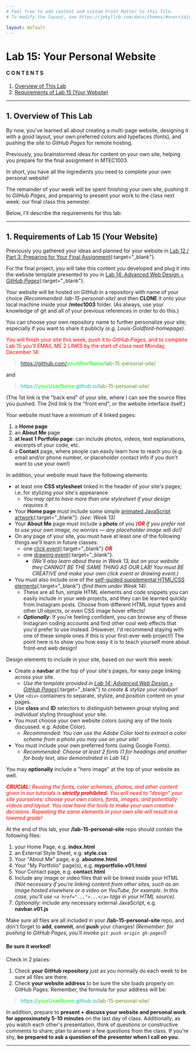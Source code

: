 ```yaml
---
# Feel free to add content and custom Front Matter to this file.
# To modify the layout, see https://jekyllrb.com/docs/themes/#overriding-theme-defaults

layout: default
---
```


# Lab 15: Your Personal Website  

#### C O N T E N T S  
1. <a href="#overview">Overview of This Lab</a>  
2. <a href="#reqs">Requirements of Lab 15 (Your Website)</a>  

* * *  

<a id="overview"></a>
## 1. Overview of This Lab  

By now, you've learned all about creating a multi-page website, designing it with a good layout, your own preferred colors and typefaces (fonts), and pushing the site to _GitHub Pages_ for remote hosting.  

Previously, you brainstormed ideas for content on your own site, helping you prepare for the final assignment in MTEC1003.  

In short, you have all the ingredients you need to complete your own personal website!  

The remainder of your week will be spent finishing your own site, pushing it to _GitHub Pages_, and preparing to present your work to the class next week: our final class this semester.  

Below, I'll describe the requirements for this lab:  

* * *  

<a id="reqs"></a>
## 1. Requirements of Lab 15 (Your Website)  

Previously you gathered your ideas and planned for your website in [Lab 12 / Part 3: Preparing for Your Final Assignment](/Goldford-MTEC1003/labs/12/lab-12a-part3-final-prep.html){:target="_blank"}.  

For the final project, you will take this content you developed and plug it into the website template presented to you in [Lab 14: Advanced Web Design + _GitHub Pages_](/Goldford-MTEC1003/labs/14/lab-14-web-design-github-pages.html){:target="_blank"}.  

Your website will be hosted on _GitHub_ in a repository with name of your choice _(Recommended: lab-15-personal-site)_ and then **CLONE** it onto your local machine inside your **/mtec1003** folder. (As always, use your knowledge of git and all of your previous references in order to do this.)   

You can choose your own repository name to further personalize your site; especially if you want to share it publicly _(e.g. Louis-Goldford-homepage)._  

<span style="color:red">You will finish your site this week, push it to _GitHub Pages_, and to complete Lab 15 you'll EMAIL ME 2 LINKS by the start of class next Monday, December 14:</span>  

> <span style="color:lightseagreen">https://github.com/</span><span style="color:lime">yourUserName</span><span style="color:lightseagreen">/</span><span style="color:OliveDrab">lab-15-personal-site/</span>

and  

> <span style="color:lightseagreen">https://</span><span style="color:lime">yourUserName</span><span style="color:lightseagreen">.github.io/</span><span style="color:OliveDrab">lab-15-personal-site/</span>  

(The 1st link is the "back end" of your site, where I can see the source files you pushed. The 2nd link is the "front end", or the website interface itself.)  

Your website must have a minimum of 4 linked pages:  

1. a **Home page**   
2. an **About Me** page    
3. **at least 1 Portfolio page**: can include photos, videos, text explanations, excerpts of your code, etc.  
4. a **Contact** page, where people can easily learn how to reach you (e.g. email and/or phone number, or placeholder contact info if you don't want to use your own!)  

In addition, your website must have the following elements:  

* at least one **CSS stylesheet** linked in the header of your site's pages; i.e. for stylizing your site's appearance  
  - _You may opt to have more than one stylesheet if your design requires it._  
* Your **Home page** must include some simple [animated JavaScript artwork](https://einbahnstrasse.github.io/Goldford-MTEC1003/labs/11/animation.v02.html){:target="_blank"}. _(see: Week 13)_  
* Your **About Me** page must include a **photo** of you _(<span style="color: red"><i><strong>OR</strong></i></span> if you prefer not to use your own image, no worries — any placeholder image will do!)_  
* On any page of your site, you must have at least one of the following things we'll learn in future classes:
  - one [click event](https://einbahnstrasse.github.io/Goldford-MTEC1003/labs/11/click.v02.html){:target="_blank"} <span style="color: red"><i><strong>OR</strong></i></span>    
  - one [drawing event](https://einbahnstrasse.github.io/Goldford-MTEC1003/labs/10/events.v02.html){:target="_blank"}.
    - _(We'll also learn about these in Week 13, but on your website they CANNOT BE THE SAME THING AS OUR LAB! You must BE CREATIVE and make your own click event or drawing event.)_  
* You must also include one of the [self-guided supplemental HTML/CSS elements](https://einbahnstrasse.github.io/Goldford-MTEC1003/schedule.html#final-code-snippets){:target="_blank"} _(find them under Week 14)_.
  - These are all fun, simple HTML elements and code snippets you can easily include in your web projects, and they can be learned quickly from Instagram posts. Choose from different HTML input types and other UI objects, or even CSS image hover effects!
  - **_Optionally_**: If you're feeling confident, you can browse any of these Instagram coding accounts and find other cool web effects that you'd prefer to use instead. (However, I'd recommend staying with one of these simple ones if this is your first-ever web project!) The point here is to show you how easy it is to teach yourself more about front-end web design!  

Design elements to include in your site, based on our work this week:  

* Create a **navbar** at the top of your site's pages, for easy page linking across your site.
  - _Use the template provided in_ [_Lab 14: Advanced Web Design + GitHub Pages_](/Goldford-MTEC1003/labs/14/lab-14-web-design-github-pages.html){:target="_blank"} _to create & stylize your navbar!_   
* Use `<div>` containers to separate, stylize, and position content on your pages.    
* Use **class** and **ID** selectors to distinguish between _group_ styling and _individual_ styling throughout your site.  
* You must choose your own website colors (using any of the tools discussed. e.g. Adobe Color).  
  - _Recommended: You can use the Adobe Color tool to extract a color scheme from a photo you may use on your site!_  
* You must include your own preferred fonts (using Google Fonts).
  - _Recommended: Choose at least 2 fonts (1 for headings and another for body text, also demonstrated in Lab 14.)_  

You may **optionally** include a "hero image" at the top of your website as well.  

<span style="color:red"><i><b>CRUCIAL:</b> Reusing the fonts, color schemes, photos, and other content given in our tutorials is <b>strictly prohibited.</b> You will need to "design" your site yourselves: choose your own colors, fonts, images, and potentially videos and layout. You now have the tools to make your own creative decisions. Repeating the same elements in your own site will result in a lowered grade!</i></span>  

At the end of this lab, your **/lab-15-personal-site** repo should contain the following files:  

1. your Home Page, e.g. **index.html**  
2. an External Style Sheet, e.g. **style.css**  
3. Your "About Me" page, e.g. **aboutme.html**  
4. Your "My Portfolio" page(s), e.g. **myportfolio.v01.html**  
5. Your Contact page, e.g. **contact.html**  
6. Include any image or video files that will be linked inside your HTML _(Not necessary if you're linking content from other sites, such as an image hosted elsewhere or a video on YouTube, for example. In this case, you'll use `<a href="...">...</a>` tags in your HTML source)._    
7. _Optionally:_ include any necessary external JavaScript, e.g. **navbar.v01.js**  

Make sure all files are all included in your **/lab-15-personal-site** repo, and don't forget to **add**, **commit**, and **push** your changes! _(Remember: for pushing to GitHub Pages, you'll invoke `git push origin gh-pages`!)_  

#### Be sure it worked!  

Check in 2 places:

1. Check **your GitHub repository** just as you normally do each week to be sure all files are there.  
2. Check **your website address** to be sure the site loads properly on GitHub Pages. Remember, the formula for your address will be:  

> <span style="color:lightseagreen">https://</span><span style="color:lime">yourUserName</span><span style="color:lightseagreen">.github.io/</span><span style="color:OliveDrab">lab-15-personal-site/</span>  

In addition, prepare to **present + discuss your website and personal work for approximately 5-10 minutes** on the last day of class. Additionally, as you watch each other's presentation, think of questions or constructive comments to share; plan to answer a few questions from the class. If you're shy, **be prepared to ask a question of the presenter when I call on you.**  

* * *  
